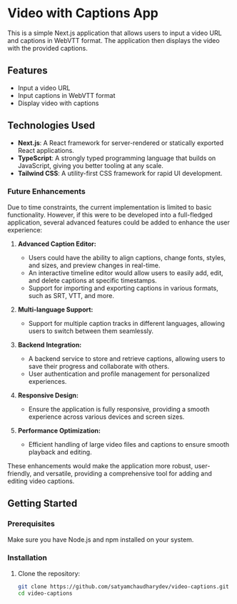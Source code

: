 # Video with Captions App

This is a simple Next.js application that allows users to input a video URL and captions in WebVTT format. The application then displays the video with the provided captions.

## Features

- Input a video URL
- Input captions in WebVTT format
- Display video with captions

## Technologies Used

- **Next.js**: A React framework for server-rendered or statically exported React applications.
- **TypeScript**: A strongly typed programming language that builds on JavaScript, giving you better tooling at any scale.
- **Tailwind CSS**: A utility-first CSS framework for rapid UI development.


### Future Enhancements

Due to time constraints, the current implementation is limited to basic functionality. However, if this were to be developed into a full-fledged application, several advanced features could be added to enhance the user experience:

1. **Advanced Caption Editor:** 
   - Users could have the ability to align captions, change fonts, styles, and sizes, and preview changes in real-time.
   - An interactive timeline editor would allow users to easily add, edit, and delete captions at specific timestamps.
   - Support for importing and exporting captions in various formats, such as SRT, VTT, and more.

2. **Multi-language Support:** 
   - Support for multiple caption tracks in different languages, allowing users to switch between them seamlessly.

3. **Backend Integration:**
   - A backend service to store and retrieve captions, allowing users to save their progress and collaborate with others.
   - User authentication and profile management for personalized experiences.

4. **Responsive Design:**
   - Ensure the application is fully responsive, providing a smooth experience across various devices and screen sizes.

6. **Performance Optimization:**
   - Efficient handling of large video files and captions to ensure smooth playback and editing.

These enhancements would make the application more robust, user-friendly, and versatile, providing a comprehensive tool for adding and editing video captions.

## Getting Started

### Prerequisites

Make sure you have Node.js and npm installed on your system.

### Installation

1. Clone the repository:

   ```bash
   git clone https://github.com/satyamchaudharydev/video-captions.git
   cd video-captions
